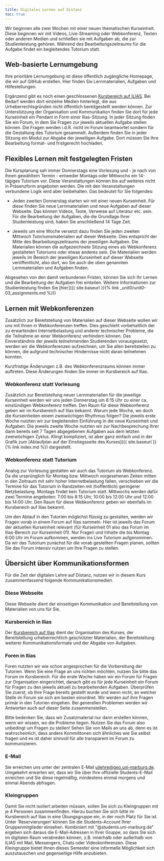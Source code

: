 ```yaml
---
title: Digitales Lernen auf Distanz
toc: true
---
```


Wir beginnen alle zwei Wochen mit einer neuen thematischen Kurseinheit. Diese beginnen wir mit Videos, Live-Streaming oder Webkonferenz, Texten oder anderen Medien und schließen sie mit Aufgaben ab, die zur Studienleistung gehören. Während des Bearbeitungszeitraums für die Aufgabe findet ein begleitendes Tutorium statt.

## Web-basierte Lernumgebung

Ihre prioritäre Lernumgebung ist diese öffentlich zugängliche Homepage, die wir auf GitHub erstellen. Hier finden Sie Lernmaterialien, Aufgaben und Hilfestellungen.

Ergänzend gibt es noch einen geschlossenen [Kursbereich auf ILIAS](https://oer.uni-marburg.de/goto.php?target=crs_1858892&client_id=UNIMR). Bei Bedarf werden dort einzelne Medien hinterlegt, die aus Urheberrechtsgründen nicht öffentlich bereitgestellt werden können. Zur Unterstützung der Organisation und Kommunikation finden Sie dort für jede Kurseinheit ein Pendant in Form einer Ilias-Sitzung. In jeder Sitzung finden Sie ein Forum, in dem Sie Fragen zur jeweils aktuellen Aufgabe stellen können. Die Fragen werden i.d.R. nicht im Forum beantwortet sondern für die Gestaltung des Tutorium gesammelt. Außerdem finden Sie in jeder Sitzung ein Modul zur Abgabe der jeweiligen Aufgabe. Dort müssen Sie Ihre Bearbeitung format- und fristgerecht hochladen.

## Flexibles Lernen mit festgelegten Fristen
Die Kursplanung sah immer Donnerstags eine Vorlesung und - je nach von Ihnen gewähltem Termin - entweder Montags oder Mittwochs ein 14-tägiges Tutorium vor. Diese Veranstaltungen können bis auf weiteres nicht in Präsenzform angeboten werden. Die mit den Veranstaltungen verbundene Logik wird aber beibehalten. Das bedeutet für Sie folgendes:

* Jeden zweiten Donnerstag starten wir mit einer neuen Kurseinheit. Für diese finden Sie neue Lernmaterialien und neue Aufgaben auf dieser Webseite. Das können Videos, Texte, Verweise auf Literatur etc. sein. Für die Bearbeitung der Aufgaben, die die Grundlage Ihrer Studienleistung sind, haben Sie anschließend 14 Tage Zeit.

* Jeweils um eine Woche versetzt dazu finden Sie jeden zweiten Mittwoch Tutoriumsmaterialien auf dieser Webseite. Dies entspricht der Mitte des Bearbeitungszeitraums der jeweiligen Aufgaben. Die Materialien können die aufgezeichnete Sitzung eines als Webkonferenz gestalteten Tutoriums oder etwas anderes sein. Die Materialien werden jeweils im Bereich der jeweiligen Kurseinheit auf dieser Webseite veröffentlicht, also dort, wo Sie auch die oben genannten Lernmaterialien und Aufgaben finden.

Abgesehen von den damit verbundenen Fristen, können Sie sich Ihr Lernen und die Bearbeitung der Aufgaben frei einteilen. Weitere Informationen zur Studienleistung finden Sie [hier]({{ site.baseurl }}{% link _unit0/unit0-03_assignments.md %}))


## Lernen mit Webkonferenzen
Zusätzlich zur Bereitstellung von Materialien auf dieser Webseite wollen wir uns mit Ihnen in Webkonferenzen treffen. Dies geschieht vorbehaltlich der zu erwartenden Internetbelastung und anderer technischer Probleme, die die Teilnahme an einer Webkonferenz verhindern können. Das Einverständnis der jeweils teilnehmenden Studierenden vorausgesetzt, werden wir die Webkonferenzen aufzeichnen, um Sie allen bereitstellen zu können, die aufgrund technischer Hindernisse nicht daran teilnehmen konnten.

Kurzfristige Änderungen z.B. des Webkonferenzraums können immer auftreten. Diese Änderungen finden Sie immer im Kursbereich auf Ilias.

### Webkonferenz statt Vorlesung
Zusätzlich zur Bereitstellung neuer Lernmaterialien für die jeweilige Kurseinheit werden wir uns jeden Donnerstag um 8:15 Uhr zu einer ca. einstündigen Webkonferenz treffen. Den Raum für diese Webkonferenz geben wir im Kursbereich auf Ilias bekannt. Warum jede Woche, wo doch die Kurseinheiten einem zweiwöchigen Rhythmus folgen? Die jeweils erste Woche nutzten wir zur begleitenden Einführung in die neue Kurseinheit und Aufgaben. Die jeweils zweite Woche nutzten wir zur Nachbesprechung Ihrer dann bereits seit 7 Tagen abgegebenen Aufgaben aus dem letzten zweiwöchigen Zyklus. Klingt kompliziert, ist aber ganz einfach und in der Grafik zum [Ablaufplan auf der Einstiegsseite des Kurses]({{ site.baseurl }}{% link index.md %}) dargestellt.


### Webkonferenz statt Tutorium
Analog zur Vorlesung gestalten wir auch das Tutorium als Webkonferenz. Da die ursprünglich für Montag bzw. Mittwoch vorgesehenen Zeiten mitten in den Zeitraum mit sehr hoher Internetbelastung fallen, verschieben wir die Termine für das Tutorium in Randzeiten mit (hoffentlich) geringerer Netzbelastung. Montags findet kein Tutorium statt. Mittwochs werden dafür zwei Termine angeboten: 7:00 bis 8:15 Uhr, 10:00 bis 12:00 Uhr und 12:00 bis 14:00 Uhr. Den Raum für diese Webkonferenz geben wir ebenfalls im Kursbereich auf Ilias bekannt.

Um den Ablauf in den Tutorien möglichst flüssig zu gestalten, werden wir Fragen vorab in einem Forum auf Ilias sammeln. Hier ist jeweils das Forum der aktuellen Kurseinheit relevant (für Kurseinheit 01 also das Forum im Ilias-Bereich zur Kurseinheit 01). Nur Fragen und Inhalte die bis Montag 6:00 Uhr im Forum aufkommen, werden ins Live Tutorium aufgenommen. Da wir das Tutorium zunächst für die vorab gestellten Fragen planen, sollten Sie das Forum intensiv nutzen um Ihre Fragen zu stellen.  


## Übersicht über Kommunikationsformen

Für die Zeit der digitalen Lehre auf Distanz, nutzen wir in diesem Kurs zusammenfassend folgende Kommunikationsmedien.

### Diese Webseite
Diese Webseite dient der einseitigen Kommunikation und Bereitstellung von Materialien von uns für Sie.

### Kursbereich in Ilias
Der [Kursbereich auf Ilias](https://oer.uni-marburg.de/goto.php?target=crs_1858892&client_id=UNIMR) dient der Organisation des Kurses, der Bereitstellung urheberrechtlich geschützter Materialien, der Bereitstellung weiterer Kommunikationsformate und der Abgabe von Aufgaben.

### Foren in Ilias
Foren nutzten wir wie schon angesprochen für die Vorbereitung der Tutorien. Wenn Sie eine Frage an uns richten möchten, nutzen Sie bitte das Forum im Kursbereich. Für die erste Woche haben wir ein Forum für Fragen zur Organisation eingerichtet, danach gibt es für jede Kurseinheit ein Forum für Fragen zu den jeweils aktuell zu bearbeitenden Aufgaben. Überprüfen Sie zuerst, ob Ihre Frage bereits gestellt wurde und wenn nicht, an welcher Stelle im Forum sie sich am besten einordnet. Wir werden auf ihre Fragen primär in den Tutorien eingehen. Bei generellen Problemen werden wir Antworten auch auf dieser Seite zusammenstellen.

Bitte bedenken Sie, dass wir Zusatzmaterial nur dann erstellen können, wenn wir wissen, wo die Probleme liegen. Nutzen Sie das Forum also unbedingt um Fragen zu stellen! Sehen Sie von Mails an uns ab, denn es ist wahrscheinlich, dass andere Kommilitonen sich ähnliches wie Sie selbst fragen und es ist daher sinnvoll für alle transparent im Forum zu kommunizieren.


### E-Mail
Sie erreichen uns unter der zentralen E-Mail uilehre@geo.uni-marburg.de. Umgekehrt erwarten wir, dass wir Sie über Ihre offizielle Students-E-Mail erreichen und Sie diese regelmäßig, mindestens einmal morgens und einmal Abends abfragen.


### Kleingruppen
Damit Sie nicht isoliert arbeiten müssen, sollen Sie sich zu Kleingruppen mit je 4 Personen zusammenfinden. Hierzu buchen Sie sich bitte im Kursbereich auf Ilias in eine Übungsgruppe ein, in der noch Platz für Sie ist. Unter ‘Reservierungen’ können Sie die Students-Account Ihrer Gruppenmitglieder einsehen. Kombiniert mit "@students.uni-marburg.de" ergeben sich daraus die E-Mail-Adressen in Ihrer Gruppe, so dass Sie sich im digitalen Raum verabreden können, z.B. innerhalb oder außerhalb von ILIAS mit Mail, Messengern, Chats oder Videokonferenzen. Diese Kleingruppe bietet Ihnen dieses Semester eine informelle Möglichkeit sich auszutauschen und gegenseitige Hilfe anzubieten.
